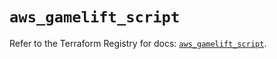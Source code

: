 # `aws_gamelift_script`

Refer to the Terraform Registry for docs: [`aws_gamelift_script`](https://registry.terraform.io/providers/hashicorp/aws/6.4.0/docs/resources/gamelift_script).

